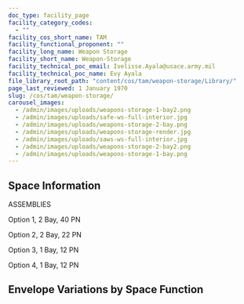 ```yaml
---
doc_type: facility_page
facility_category_codes:
  - ""
facility_cos_short_name: TAM
facility_functional_proponent: ""
facility_long_name: Weapon Storage
facility_short_name: Weapon-Storage
facility_technical_poc_email: Ivelisse.Ayala@usace.army.mil
facility_technical_poc_name: Evy Ayala
file_library_root_path: "content/cos/tam/weapon-storage/Library/"
page_last_reviewed: 1 January 1970
slug: /cos/tam/weapon-storage/
carousel_images:
  - /admin/images/uploads/weapons-storage-1-bay2.png
  - /admin/images/uploads/safe-ws-full-interior.jpg
  - /admin/images/uploads/weapons-storage-2-bay.png
  - /admin/images/uploads/weapons-storage-render.jpg
  - /admin/images/uploads/saws-ws-full-interior.jpg
  - /admin/images/uploads/weapons-storage-2-bay2.png
  - /admin/images/uploads/weapons-storage-1-bay.png
---
```


## Space Information

ASSEMBLIES

Option 1, 2 Bay, 40 PN

Option 2, 2 Bay, 22 PN

Option 3, 1 Bay, 12 PN

Option 4, 1 Bay, 12 PN

## Envelope Variations by Space Function
